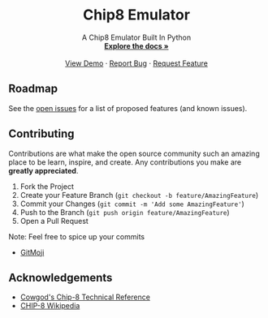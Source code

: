 <!-- PROJECT SHIELDS -->
<!--
*** I'm using markdown "reference style" links for readability.
*** Reference links are enclosed in brackets [ ] instead of parentheses ( ).
*** See the bottom of this document for the declaration of the reference variables
*** for contributors-url, forks-url, etc. This is an optional, concise syntax you may use.
*** https://www.markdownguide.org/basic-syntax/#reference-style-links
[![Contributors][contributors-shield]][contributors-url]
[![Forks][forks-shield]][forks-url]
[![Stargazers][stars-shield]][stars-url]
[![Issues][issues-shield]][issues-url]
[![MIT License][license-shield]][license-url]
[![LinkedIn][linkedin-shield]][linkedin-url]
-->

<!-- PROJECT LOGO -->
<p align="center">
  <h1 align="center">Chip8 Emulator</h3>

  <p align="center">
    A Chip8 Emulator Built In Python
    <br />
    <a href="https://github.com/ambrossRake/chip8Emulator"><strong>Explore the docs »</strong></a>
    <br />
    <br />
    <a href="https://github.com/ambrossRake/chip8Emulator">View Demo</a>
    ·
    <a href="https://github.com/ambrossRake/chip8Emulator/issues">Report Bug</a>
    ·
    <a href="https://github.com/ambrossRake/chip8Emulator/issues">Request Feature</a>
  </p>
</p>

<!-- ROADMAP -->
## Roadmap

See the [open issues](https://github.com/ambrossRake/chip8Emulator/issues) for a list of proposed features (and known issues).

<!-- CONTRIBUTNG -->
## Contributing

Contributions are what make the open source community such an amazing place to be learn, inspire, and create. Any contributions you make are **greatly appreciated**.

1. Fork the Project
2. Create your Feature Branch (`git checkout -b feature/AmazingFeature`)
3. Commit your Changes (`git commit -m 'Add some AmazingFeature'`)
4. Push to the Branch (`git push origin feature/AmazingFeature`)
5. Open a Pull Request

Note: Feel free to spice up your commits
* [GitMoji](https://gitmoji.dev/)
<!-- ACKNOWLEDGEMENTS -->
## Acknowledgements

* [Cowgod's Chip-8 Technical Reference](http://devernay.free.fr/hacks/chip8/C8TECH10.HTM)
* [CHIP-8 Wikipedia](https://en.wikipedia.org/wiki/Chip-8)
